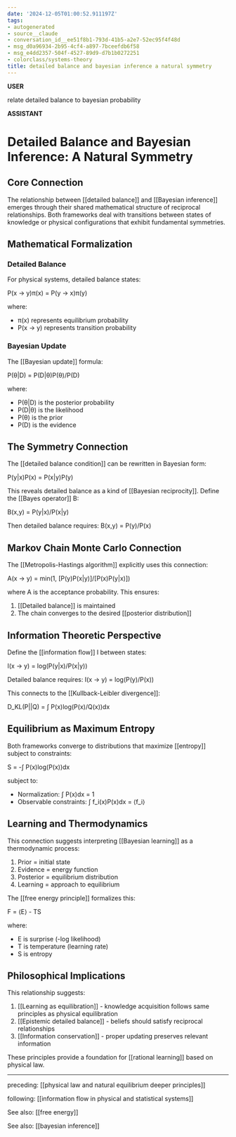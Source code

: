 ```yaml
---
date: '2024-12-05T01:00:52.911197Z'
tags:
- autogenerated
- source__claude
- conversation_id__ee51f8b1-793d-41b5-a2e7-52ec95f4f48d
- msg_d0a96934-2b95-4cf4-a897-7bceefdb6f58
- msg_e4dd2357-504f-4527-89d9-d7b1b0272251
- colorclass/systems-theory
title: detailed balance and bayesian inference a natural symmetry
---
```


**USER**

relate detailed balance to bayesian probability


**ASSISTANT**

# Detailed Balance and Bayesian Inference: A Natural Symmetry

## Core Connection

The relationship between [[detailed balance]] and [[Bayesian inference]] emerges through their shared mathematical structure of reciprocal relationships. Both frameworks deal with transitions between states of knowledge or physical configurations that exhibit fundamental symmetries.

## Mathematical Formalization

### Detailed Balance
For physical systems, detailed balance states:

P(x → y)π(x) = P(y → x)π(y)

where:
- π(x) represents equilibrium probability
- P(x → y) represents transition probability

### Bayesian Update
The [[Bayesian update]] formula:

P(θ|D) = P(D|θ)P(θ)/P(D)

where:
- P(θ|D) is the posterior probability
- P(D|θ) is the likelihood
- P(θ) is the prior
- P(D) is the evidence

## The Symmetry Connection

The [[detailed balance condition]] can be rewritten in Bayesian form:

P(y|x)P(x) = P(x|y)P(y)

This reveals detailed balance as a kind of [[Bayesian reciprocity]]. Define the [[Bayes operator]] B:

B(x,y) = P(y|x)/P(x|y)

Then detailed balance requires:
B(x,y) = P(y)/P(x)

## Markov Chain Monte Carlo Connection

The [[Metropolis-Hastings algorithm]] explicitly uses this connection:

A(x → y) = min(1, [P(y)P(x|y)]/[P(x)P(y|x)])

where A is the acceptance probability. This ensures:
1. [[Detailed balance]] is maintained
2. The chain converges to the desired [[posterior distribution]]

## Information Theoretic Perspective

Define the [[information flow]] I between states:

I(x → y) = log(P(y|x)/P(x|y))

Detailed balance requires:
I(x → y) = log(P(y)/P(x))

This connects to the [[Kullback-Leibler divergence]]:

D_KL(P||Q) = ∫ P(x)log(P(x)/Q(x))dx

## Equilibrium as Maximum Entropy

Both frameworks converge to distributions that maximize [[entropy]] subject to constraints:

S = -∫ P(x)log(P(x))dx

subject to:
- Normalization: ∫ P(x)dx = 1
- Observable constraints: ∫ f_i(x)P(x)dx = ⟨f_i⟩

## Learning and Thermodynamics

This connection suggests interpreting [[Bayesian learning]] as a thermodynamic process:

1. Prior = initial state
2. Evidence = energy function
3. Posterior = equilibrium distribution
4. Learning = approach to equilibrium

The [[free energy principle]] formalizes this:

F = ⟨E⟩ - TS

where:
- E is surprise (-log likelihood)
- T is temperature (learning rate)
- S is entropy

## Philosophical Implications

This relationship suggests:

1. [[Learning as equilibration]] - knowledge acquisition follows same principles as physical equilibration
2. [[Epistemic detailed balance]] - beliefs should satisfy reciprocal relationships
3. [[Information conservation]] - proper updating preserves relevant information

These principles provide a foundation for [[rational learning]] based on physical law.


---

preceding: [[physical law and natural equilibrium deeper principles]]  


following: [[information flow in physical and statistical systems]]

See also: [[free energy]]


See also: [[bayesian inference]]